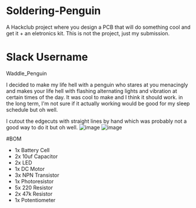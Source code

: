 # Soldering-Penguin
A Hackclub project where you design a PCB that will do something cool and get it + an eletronics kit. This is not the project, just my submission.

# Slack Username 
Waddle_Penguin


I decided to make my life hell with a penguin who stares at you menacingly and makes your life hell with flashing alternating lights and vibration at certain times of the day. It was cool to make and I think it should work. in the long term, I'm not sure if it actually working would be good for my sleep schedule but oh well.

I cutout the edgecuts with straight lines by hand which was probably not a good way to do it but oh well.
![image](https://github.com/user-attachments/assets/21d87510-17e0-4790-b12f-d2454a2807f3)
![image](https://github.com/user-attachments/assets/d515abb7-7295-479c-9800-9d9d1be4bb52)

#BOM
- 1x Battery Cell
- 2x 10uf Capacitor
- 2x LED
- 1x DC Motor
- 3x NPN Transistor
- 1x Photoresistor
- 5x 220 Resistor
- 2x 47k Resistor
- 1x Potentiometer 
